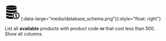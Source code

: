 ![Database schema](media/database_info_icon.png){:data-large="media/database_schema.png"}{:style="float: right"}

List all **available** products with product code `HW` that cost less than 500. Show all columns.
